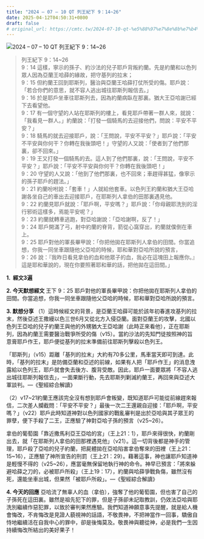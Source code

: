 ```yaml
---
title: "2024 – 07 – 10 QT 列王紀下 9：14~26"
date: 2025-04-12T04:50:31+0800
draft: false
# original_url: https://cmtc.tw/2024-07-10-qt-%e5%88%97%e7%8e%8b%e7%b4%80%e4%b8%8b-9%ef%bc%9a1426
---
```


![2024 – 07 – 10 QT 列王紀下 9：14\~26](/images/qt.jpg  "2024 – 07 – 10 QT 列王紀下 9：14\~26")

> 列王紀下 9：14\~26  
> 9：14 這樣，寧示的孫子、約沙法的兒子耶戶背叛約蘭。先是約蘭和以色列眾人因為亞蘭王哈薛的緣故，把守基列的拉末；  
> 9：15 但約蘭王回到耶斯列，醫治與亞蘭王哈薛打仗所受的傷。耶戶說：「若合你們的意思，就不容人逃出城往耶斯列報信去。」  
> 9：16 於是耶戶坐車往耶斯列去，因為約蘭病臥在那裏。猶大王亞哈謝已經下去看望他。  
> 9：17 有一個守望的人站在耶斯列的樓上，看見耶戶帶著一群人來，就說：「我看見一群人。」約蘭說：「打發一個騎馬的去迎接他們，問說：平安不平安？」  
> 9：18 騎馬的就去迎接耶戶，說：「王問說，平安不平安？」耶戶說：「平安不平安與你何干？你轉在我後頭吧！」守望的人又說：「使者到了他們那裏，卻不回來。」  
> 9：19 王又打發一個騎馬的去。這人到了他們那裏，說：「王問說，平安不平安？」耶戶說：「平安不平安與你何干？你轉在我後頭吧！」  
> 9：20 守望的人又說：「他到了他們那裏，也不回來；車趕得甚猛，像寧示的孫子耶戶的趕法。」  
> 9：21 約蘭吩咐說：「套車！」人就給他套車。以色列王約蘭和猶大王亞哈謝各坐自己的車出去迎接耶戶，在耶斯列人拿伯的田那裏遇見他。  
> 9：22 約蘭見耶戶就說：「耶戶啊，平安嗎？」耶戶說：「你母親耶洗別的淫行邪術這樣多，焉能平安呢？」  
> 9：23 約蘭就轉車逃跑，對亞哈謝說：「亞哈謝啊，反了！」  
> 9：24 耶戶開滿了弓，射中約蘭的脊背，箭從心窩穿出，約蘭就僕倒在車上。  
> 9：25 耶戶對他的軍長畢甲說：「你把他拋在耶斯列人拿伯的田間。你當追想，你我一同坐車跟隨他父亞哈的時候，耶和華對亞哈所說的預言，  
> 9：26 說：『我昨日看見拿伯的血和他眾子的血，我必在這塊田上報應你。』這是耶和華說的，現在你要照著耶和華的話，把他拋在這田間。」

**1.  經文3遍**

**2. 今天默想經文**
王下 9：25 耶戶對他的軍長畢甲說：你把他拋在耶斯列人拿伯的田間。你當追想，你我一同坐車跟隨他父亞哈的時候，耶和華對亞哈所說的預言。

**3. 默想分享**
（1）這時候經文的背景，是亞蘭王哈薛可能於該年初春進攻基列的拉末，然後亞述王撒縵以色三世6月又從北方入侵亞蘭。面對亞蘭王的攻擊，北國以色列王亞哈的兒子約蘭王與他的外甥猶大王亞哈謝（此時正來看他），正在耶斯列，因為約蘭王需要醫治戰爭所受的傷（v15）。當約沙法的先知門徒按照神的旨意膏耶戶作王，耶戶便從基列的拉末準備前往耶斯列擊殺以色列王。

「耶斯列」（v15）距離「基列的拉末」大約有70多公里，馬車當天即可到達。此時，「基列的拉末」是防備亞蘭和亞述的前線，如果有人把「耶戶作王」的消息洩露給以色列王，耶戶就會失去後方、腹背受敵。因此，耶戶一面要眾將「不容人逃出城往耶斯列報信去」，一面果斷行動，先去耶斯列剿滅約蘭王，再回來與亞述大軍談判。—《聖經綜合解讀》

（2）v17\~21約蘭王應該完全沒有想到耶戶會叛變，既知道耶戶可能從前線趕來報信，二次差人攔截問：「平安不平安？」最後一次二王還親自迎接：「耶戶啊，平安嗎？」（v22）耶戶此時知道神對以色列國家的戰亂審判是出於亞哈與其子眾王的罪孽，便下手殺了二王，正應驗了神對亞哈子孫的預言（v25\~26）。

拿伯的葡萄園「靠近撒馬利亞王亞哈的宮」（王上21：1），耶戶來得很快，約蘭剛出去，就「在耶斯列人拿伯的田那裡遇見他」（v21）。這一切背後都是神手的管理，耶戶殺了亞哈的兒子約蘭，把屍體拋在亞哈陷害拿伯奪來的田裡（王上21：15\~16），正應驗了神所宣告的刑罰（王上21：29）。藉著這事，神也讓耶戶知道神是輕慢不得的（v25\~26），應當毫無保留地執行神的命令。神早已預言：「將來躲避哈薛之刀的，必被耶戶所殺」（王上19：17），約蘭與哈薛爭戰負傷，雖然沒有死，還能坐車出城，但果然「被耶戶所殺」。—《聖經綜合解讀》

**4. 今天的回應**
亞哈流了無辜人的血（拿伯），強奪了他的葡萄園，但也害了自己的子孫死在這田裏。雖然是祖先犯下的罪，但是子孫卻未記取教訓，仍效法亞哈與耶洗別繼續作惡犯罪，以致於審判果然應驗。我們知道神願意事先提醒，就是給人機會悔改，不肯悔改是見證人藐視神的話語，不敬畏神，不把神當作一回事，驕傲自恃地繼續活在自我中心的罪中，卻是後悔莫及。敬畏神與聽從神，必是我們一生因持續悔改所結出的美好果子！
